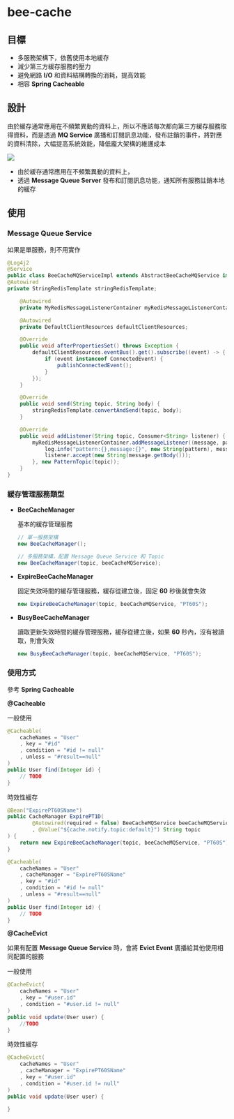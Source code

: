 # bee-cache

## 目標

* 多服務架構下，依舊使用本地緩存
* 減少第三方緩存服務的壓力
* 避免網路 __I/O__ 和資料結構轉換的消耗，提高效能
* 相容 __Spring Cacheable__


## 設計

由於緩存通常應用在不頻繁異動的資料上，所以不應該每次都向第三方緩存服務取得資料，而是透過 __MQ Service__ 廣播和訂閱訊息功能，發布註銷的事件，將對應的資料清除，大幅提高系統效能，降低龐大架構的維護成本

![](https://babyblue94520.github.io/bee-cache/images/bee-cache.png)

* 由於緩存通常應用在不頻繁異動的資料上，
* 透過 __Message Queue Server__ 發布和訂閱訊息功能，通知所有服務註銷本地的緩存

## 使用

### Message Queue Service

如果是單服務，則不用實作

```java
@Log4j2
@Service
public class BeeCacheMQServiceImpl extends AbstractBeeCacheMQService implements  InitializingBean {
@Autowired
private StringRedisTemplate stringRedisTemplate;

    @Autowired
    private MyRedisMessageListenerContainer myRedisMessageListenerContainer;

    @Autowired
    private DefaultClientResources defaultClientResources;

    @Override
    public void afterPropertiesSet() throws Exception {
        defaultClientResources.eventBus().get().subscribe((event) -> {
            if (event instanceof ConnectedEvent) {
                publishConnectedEvent();
            }
        });
    }

    @Override
    public void send(String topic, String body) {
        stringRedisTemplate.convertAndSend(topic, body);
    }

    @Override
    public void addListener(String topic, Consumer<String> listener) {
        myRedisMessageListenerContainer.addMessageListener((message, pattern) -> {
            log.info("pattern:{},message:{}", new String(pattern), message);
            listener.accept(new String(message.getBody()));
        }, new PatternTopic(topic));
    }
}
```

### 緩存管理服務類型

* __BeeCacheManager__ 
    
    基本的緩存管理服務

    ```java
    // 單一服務架構
    new BeeCacheManager();

    // 多服務架構，配置 Message Queue Service 和 Topic
    new BeeCacheManager(topic, beeCacheMQService);
    ```
  

* __ExpireBeeCacheManager__

    固定失效時間的緩存管理服務，緩存從建立後，固定 __60__ 秒後就會失效

    ```java
    new ExpireBeeCacheManager(topic, beeCacheMQService, "PT60S");
    ```

* __BusyBeeCacheManager__

    讀取更新失效時間的緩存管理服務，緩存從建立後，如果 __60__ 秒內，沒有被讀取，則會失效

    ```java
    new BusyBeeCacheManager(topic, beeCacheMQService, "PT60S");
    ```


### 使用方式

參考 __Spring Cacheable__

__@Cacheable__

一般使用

```java
@Cacheable(
    cacheNames = "User"
    , key = "#id"
    , condition = "#id != null"
    , unless = "#result==null"
)
public User find(Integer id) {
    // TODO
}
```

時效性緩存


```java
@Bean("ExpirePT60SName")
public CacheManager ExpirePT1D(
        @Autowired(required = false) BeeCacheMQService beeCacheMQService
        , @Value("${cache.notify.topic:default}") String topic
) {
    return new ExpireBeeCacheManager(topic, beeCacheMQService, "PT60S");
}

@Cacheable(
    cacheNames = "User"
    , cacheManager = "ExpirePT60SName"
    , key = "#id"
    , condition = "#id != null"
    , unless = "#result==null"
)
public User find(Integer id) {
    // TODO
}
```

__@CacheEvict__

如果有配置 __Message Queue Service__ 時，會將 __Evict Event__ 廣播給其他使用相同配置的服務


一般使用

```java
@CacheEvict(
    cacheNames = "User"
    , key = "#user.id"
    , condition = "#user.id != null"
)
public void update(User user) {
    //TODO
}
```

時效性緩存

```java
@CacheEvict(
    cacheNames = "User"
    , cacheManager = "ExpirePT60SName"
    , key = "#user.id"
    , condition = "#user.id != null"
)
public void update(User user) {

}
```
